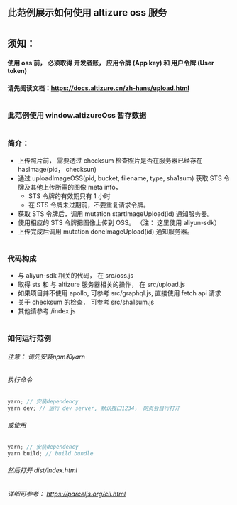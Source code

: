## 此范例展示如何使用 altizure oss 服务
#
## 须知：
 #### 使用 oss 前， 必须取得 开发者账， 应用令牌 (App key) 和 用户令牌 (User token)
 #### 请先阅读文档：https://docs.altizure.cn/zh-hans/upload.html
#
### 此范例使用 window.altizureOss 暂存数据
#
### 简介：
 - 上传照片前， 需要透过 checksum 检查照片是否在服务器已经存在 hasImage(pid， checksun)
 - 通过 uploadImageOSS(pid, bucket, filename, type, sha1sum) 获取 STS 令牌及其他上传所需的图像 meta info，
     - STS 令牌的有效期只有 1 小时
     - 在 STS 令牌未过期前，不要重复请求令牌。
 - 获取 STS 令牌后，调用 mutation startImageUpload(id) 通知服务器。
 - 使用相应的 STS 令牌把图像上传到 OSS。 （注： 这里使用 aliyun-sdk）
 - 上传完成后调用 mutation doneImageUpload(id) 通知服务器。
 
#
### 代码构成
 - 与 aliyun-sdk 相关的代码， 在 src/oss.js
 - 取得 sts 和 与 altizure 服务器相关的操作， 在 src/upload.js
 - 如果项目并不使用 apollo, 可参考 src/graphql.js, 直接使用 fetch api 请求
 - 关于 checksum 的检查， 可参考 src/sha1sum.js
 - 其他请参考 /index.js
#
### 如何运行范例
###### 注意： 请先安装npm和yarn
######  执行命令
```javascript
yarn; // 安装dependency
yarn dev; // 运行 dev server, 默认接口1234， 网页会自行打开
```
###### 或使用
```javascript
yarn; // 安装dependency
yarn build; // build bundle
```
###### 然后打开 dist/index.html
###### 详细可参考： https://parceljs.org/cli.html
